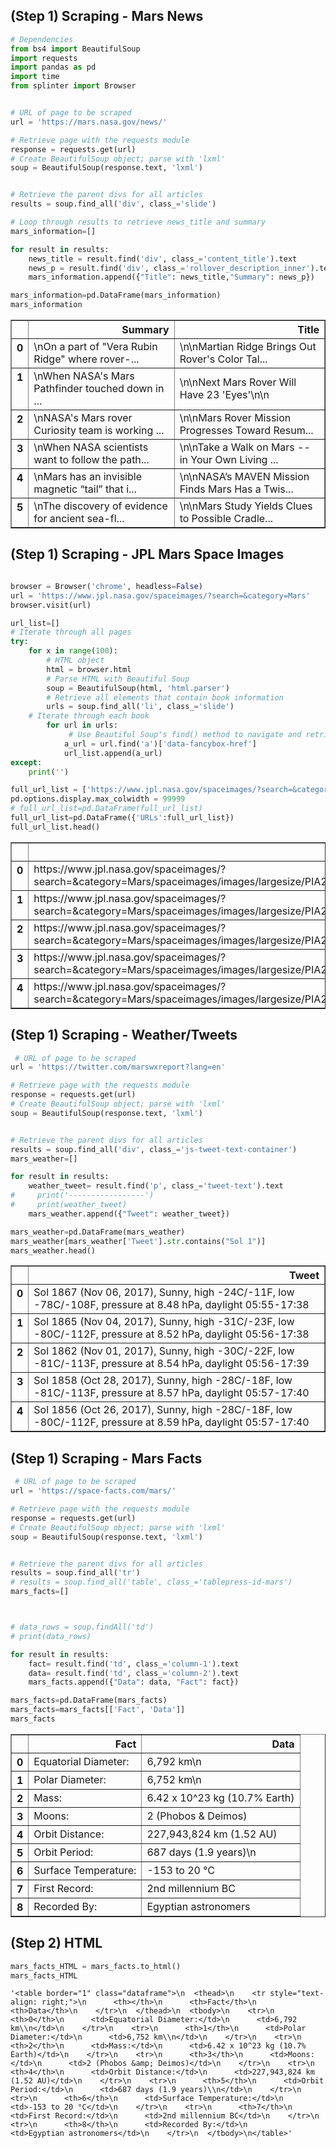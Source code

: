 
<h2>(Step 1) Scraping - Mars News</h2>


```python
# Dependencies
from bs4 import BeautifulSoup
import requests
import pandas as pd
import time
from splinter import Browser


# URL of page to be scraped
url = 'https://mars.nasa.gov/news/'

# Retrieve page with the requests module
response = requests.get(url)
# Create BeautifulSoup object; parse with 'lxml'
soup = BeautifulSoup(response.text, 'lxml')


# Retrieve the parent divs for all articles
results = soup.find_all('div', class_='slide')

# Loop through results to retrieve news_title and summary
mars_information=[]

for result in results:
    news_title = result.find('div', class_='content_title').text
    news_p = result.find('div', class_='rollover_description_inner').text
    mars_information.append({"Title": news_title,"Summary": news_p})

mars_information=pd.DataFrame(mars_information)
mars_information
```




<div>
<style>
    .dataframe thead tr:only-child th {
        text-align: right;
    }

    .dataframe thead th {
        text-align: left;
    }

    .dataframe tbody tr th {
        vertical-align: top;
    }
</style>
<table border="1" class="dataframe">
  <thead>
    <tr style="text-align: right;">
      <th></th>
      <th>Summary</th>
      <th>Title</th>
    </tr>
  </thead>
  <tbody>
    <tr>
      <th>0</th>
      <td>\nOn a part of "Vera Rubin Ridge" where rover-...</td>
      <td>\n\nMartian Ridge Brings Out Rover's Color Tal...</td>
    </tr>
    <tr>
      <th>1</th>
      <td>\nWhen NASA's Mars Pathfinder touched down in ...</td>
      <td>\n\nNext Mars Rover Will Have 23 'Eyes'\n\n</td>
    </tr>
    <tr>
      <th>2</th>
      <td>\nNASA's Mars rover Curiosity team is working ...</td>
      <td>\n\nMars Rover Mission Progresses Toward Resum...</td>
    </tr>
    <tr>
      <th>3</th>
      <td>\nWhen NASA scientists want to follow the path...</td>
      <td>\n\nTake a Walk on Mars -- in Your Own Living ...</td>
    </tr>
    <tr>
      <th>4</th>
      <td>\nMars has an invisible magnetic “tail” that i...</td>
      <td>\n\nNASA’s MAVEN Mission Finds Mars Has a Twis...</td>
    </tr>
    <tr>
      <th>5</th>
      <td>\nThe discovery of evidence for ancient sea-fl...</td>
      <td>\n\nMars Study Yields Clues to Possible Cradle...</td>
    </tr>
  </tbody>
</table>
</div>



<h2>(Step 1)  Scraping - JPL Mars Space Images </h2>


```python

browser = Browser('chrome', headless=False)
url = 'https://www.jpl.nasa.gov/spaceimages/?search=&category=Mars'
browser.visit(url)

url_list=[]
# Iterate through all pages
try:
    for x in range(100):
        # HTML object
        html = browser.html
        # Parse HTML with Beautiful Soup
        soup = BeautifulSoup(html, 'html.parser')
        # Retrieve all elements that contain book information
        urls = soup.find_all('li', class_='slide')
    # Iterate through each book
        for url in urls:
             # Use Beautiful Soup's find() method to navigate and retrieve attributes
            a_url = url.find('a')['data-fancybox-href']
            url_list.append(a_url)
except:
    print('')

full_url_list = ['https://www.jpl.nasa.gov/spaceimages/?search=&category=Mars' + url for url in url_list]
pd.options.display.max_colwidth = 99999
# full_url_list=pd.DataFrame(full_url_list)
full_url_list=pd.DataFrame({'URLs':full_url_list})
full_url_list.head()
```

    





<div>
<style>
    .dataframe thead tr:only-child th {
        text-align: right;
    }

    .dataframe thead th {
        text-align: left;
    }

    .dataframe tbody tr th {
        vertical-align: top;
    }
</style>
<table border="1" class="dataframe">
  <thead>
    <tr style="text-align: right;">
      <th></th>
      <th>URLs</th>
    </tr>
  </thead>
  <tbody>
    <tr>
      <th>0</th>
      <td>https://www.jpl.nasa.gov/spaceimages/?search=&amp;category=Mars/spaceimages/images/largesize/PIA22024_hires.jpg</td>
    </tr>
    <tr>
      <th>1</th>
      <td>https://www.jpl.nasa.gov/spaceimages/?search=&amp;category=Mars/spaceimages/images/largesize/PIA22023_hires.jpg</td>
    </tr>
    <tr>
      <th>2</th>
      <td>https://www.jpl.nasa.gov/spaceimages/?search=&amp;category=Mars/spaceimages/images/largesize/PIA22022_hires.jpg</td>
    </tr>
    <tr>
      <th>3</th>
      <td>https://www.jpl.nasa.gov/spaceimages/?search=&amp;category=Mars/spaceimages/images/largesize/PIA22021_hires.jpg</td>
    </tr>
    <tr>
      <th>4</th>
      <td>https://www.jpl.nasa.gov/spaceimages/?search=&amp;category=Mars/spaceimages/images/largesize/PIA22020_hires.jpg</td>
    </tr>
  </tbody>
</table>
</div>



<h2>(Step 1)  Scraping - Weather/Tweets</h2>


```python
 # URL of page to be scraped
url = 'https://twitter.com/marswxreport?lang=en'

# Retrieve page with the requests module
response = requests.get(url)
# Create BeautifulSoup object; parse with 'lxml'
soup = BeautifulSoup(response.text, 'lxml')


# Retrieve the parent divs for all articles
results = soup.find_all('div', class_='js-tweet-text-container')
mars_weather=[]

for result in results:
    weather_tweet= result.find('p', class_='tweet-text').text
#     print('-----------------')
#     print(weather_tweet)
    mars_weather.append({"Tweet": weather_tweet})

mars_weather=pd.DataFrame(mars_weather)
mars_weather[mars_weather['Tweet'].str.contains("Sol 1")]
mars_weather.head()
```




<div>
<style>
    .dataframe thead tr:only-child th {
        text-align: right;
    }

    .dataframe thead th {
        text-align: left;
    }

    .dataframe tbody tr th {
        vertical-align: top;
    }
</style>
<table border="1" class="dataframe">
  <thead>
    <tr style="text-align: right;">
      <th></th>
      <th>Tweet</th>
    </tr>
  </thead>
  <tbody>
    <tr>
      <th>0</th>
      <td>Sol 1867 (Nov 06, 2017), Sunny, high -24C/-11F, low -78C/-108F, pressure at 8.48 hPa, daylight 05:55-17:38</td>
    </tr>
    <tr>
      <th>1</th>
      <td>Sol 1865 (Nov 04, 2017), Sunny, high -31C/-23F, low -80C/-112F, pressure at 8.52 hPa, daylight 05:56-17:38</td>
    </tr>
    <tr>
      <th>2</th>
      <td>Sol 1862 (Nov 01, 2017), Sunny, high -30C/-22F, low -81C/-113F, pressure at 8.54 hPa, daylight 05:56-17:39</td>
    </tr>
    <tr>
      <th>3</th>
      <td>Sol 1858 (Oct 28, 2017), Sunny, high -28C/-18F, low -81C/-113F, pressure at 8.57 hPa, daylight 05:57-17:40</td>
    </tr>
    <tr>
      <th>4</th>
      <td>Sol 1856 (Oct 26, 2017), Sunny, high -28C/-18F, low -80C/-112F, pressure at 8.59 hPa, daylight 05:57-17:40</td>
    </tr>
  </tbody>
</table>
</div>



<h2>(Step 1)  Scraping - Mars Facts</h2>


```python
 # URL of page to be scraped
url = 'https://space-facts.com/mars/'

# Retrieve page with the requests module
response = requests.get(url)
# Create BeautifulSoup object; parse with 'lxml'
soup = BeautifulSoup(response.text, 'lxml')


# Retrieve the parent divs for all articles
results = soup.find_all('tr')
# results = soup.find_all('table', class_='tablepress-id-mars')
mars_facts=[]



# data_rows = soup.findAll('td') 
# print(data_rows)

for result in results:
    fact= result.find('td', class_='column-1').text
    data= result.find('td', class_='column-2').text
    mars_facts.append({"Data": data, "Fact": fact})

mars_facts=pd.DataFrame(mars_facts)
mars_facts=mars_facts[['Fact', 'Data']]
mars_facts
```




<div>
<style>
    .dataframe thead tr:only-child th {
        text-align: right;
    }

    .dataframe thead th {
        text-align: left;
    }

    .dataframe tbody tr th {
        vertical-align: top;
    }
</style>
<table border="1" class="dataframe">
  <thead>
    <tr style="text-align: right;">
      <th></th>
      <th>Fact</th>
      <th>Data</th>
    </tr>
  </thead>
  <tbody>
    <tr>
      <th>0</th>
      <td>Equatorial Diameter:</td>
      <td>6,792 km\n</td>
    </tr>
    <tr>
      <th>1</th>
      <td>Polar Diameter:</td>
      <td>6,752 km\n</td>
    </tr>
    <tr>
      <th>2</th>
      <td>Mass:</td>
      <td>6.42 x 10^23 kg (10.7% Earth)</td>
    </tr>
    <tr>
      <th>3</th>
      <td>Moons:</td>
      <td>2 (Phobos &amp; Deimos)</td>
    </tr>
    <tr>
      <th>4</th>
      <td>Orbit Distance:</td>
      <td>227,943,824 km (1.52 AU)</td>
    </tr>
    <tr>
      <th>5</th>
      <td>Orbit Period:</td>
      <td>687 days (1.9 years)\n</td>
    </tr>
    <tr>
      <th>6</th>
      <td>Surface Temperature:</td>
      <td>-153 to 20 °C</td>
    </tr>
    <tr>
      <th>7</th>
      <td>First Record:</td>
      <td>2nd millennium BC</td>
    </tr>
    <tr>
      <th>8</th>
      <td>Recorded By:</td>
      <td>Egyptian astronomers</td>
    </tr>
  </tbody>
</table>
</div>



<h2>(Step 2)  HTML </h2>


```python
mars_facts_HTML = mars_facts.to_html()
mars_facts_HTML
```




    '<table border="1" class="dataframe">\n  <thead>\n    <tr style="text-align: right;">\n      <th></th>\n      <th>Fact</th>\n      <th>Data</th>\n    </tr>\n  </thead>\n  <tbody>\n    <tr>\n      <th>0</th>\n      <td>Equatorial Diameter:</td>\n      <td>6,792 km\\n</td>\n    </tr>\n    <tr>\n      <th>1</th>\n      <td>Polar Diameter:</td>\n      <td>6,752 km\\n</td>\n    </tr>\n    <tr>\n      <th>2</th>\n      <td>Mass:</td>\n      <td>6.42 x 10^23 kg (10.7% Earth)</td>\n    </tr>\n    <tr>\n      <th>3</th>\n      <td>Moons:</td>\n      <td>2 (Phobos &amp; Deimos)</td>\n    </tr>\n    <tr>\n      <th>4</th>\n      <td>Orbit Distance:</td>\n      <td>227,943,824 km (1.52 AU)</td>\n    </tr>\n    <tr>\n      <th>5</th>\n      <td>Orbit Period:</td>\n      <td>687 days (1.9 years)\\n</td>\n    </tr>\n    <tr>\n      <th>6</th>\n      <td>Surface Temperature:</td>\n      <td>-153 to 20 °C</td>\n    </tr>\n    <tr>\n      <th>7</th>\n      <td>First Record:</td>\n      <td>2nd millennium BC</td>\n    </tr>\n    <tr>\n      <th>8</th>\n      <td>Recorded By:</td>\n      <td>Egyptian astronomers</td>\n    </tr>\n  </tbody>\n</table>'


